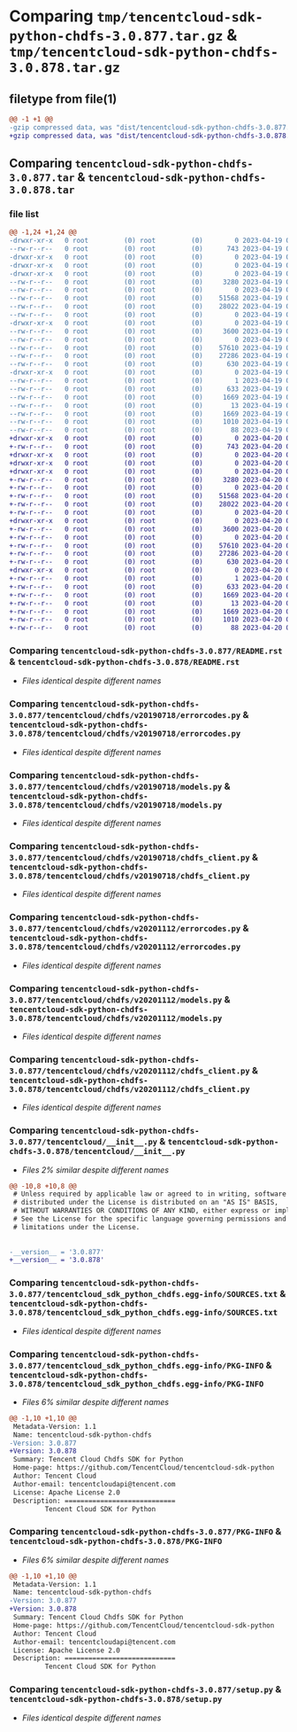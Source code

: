 # Comparing `tmp/tencentcloud-sdk-python-chdfs-3.0.877.tar.gz` & `tmp/tencentcloud-sdk-python-chdfs-3.0.878.tar.gz`

## filetype from file(1)

```diff
@@ -1 +1 @@
-gzip compressed data, was "dist/tencentcloud-sdk-python-chdfs-3.0.877.tar", last modified: Wed Apr 19 09:09:18 2023, max compression
+gzip compressed data, was "dist/tencentcloud-sdk-python-chdfs-3.0.878.tar", last modified: Thu Apr 20 00:23:14 2023, max compression
```

## Comparing `tencentcloud-sdk-python-chdfs-3.0.877.tar` & `tencentcloud-sdk-python-chdfs-3.0.878.tar`

### file list

```diff
@@ -1,24 +1,24 @@
-drwxr-xr-x   0 root         (0) root         (0)        0 2023-04-19 09:09:18.000000 tencentcloud-sdk-python-chdfs-3.0.877/
--rw-r--r--   0 root         (0) root         (0)      743 2023-04-19 09:09:18.000000 tencentcloud-sdk-python-chdfs-3.0.877/README.rst
-drwxr-xr-x   0 root         (0) root         (0)        0 2023-04-19 09:09:18.000000 tencentcloud-sdk-python-chdfs-3.0.877/tencentcloud/
-drwxr-xr-x   0 root         (0) root         (0)        0 2023-04-19 09:09:18.000000 tencentcloud-sdk-python-chdfs-3.0.877/tencentcloud/chdfs/
-drwxr-xr-x   0 root         (0) root         (0)        0 2023-04-19 09:09:18.000000 tencentcloud-sdk-python-chdfs-3.0.877/tencentcloud/chdfs/v20190718/
--rw-r--r--   0 root         (0) root         (0)     3280 2023-04-19 09:09:18.000000 tencentcloud-sdk-python-chdfs-3.0.877/tencentcloud/chdfs/v20190718/errorcodes.py
--rw-r--r--   0 root         (0) root         (0)        0 2023-04-19 09:09:18.000000 tencentcloud-sdk-python-chdfs-3.0.877/tencentcloud/chdfs/v20190718/__init__.py
--rw-r--r--   0 root         (0) root         (0)    51568 2023-04-19 09:09:18.000000 tencentcloud-sdk-python-chdfs-3.0.877/tencentcloud/chdfs/v20190718/models.py
--rw-r--r--   0 root         (0) root         (0)    28022 2023-04-19 09:09:18.000000 tencentcloud-sdk-python-chdfs-3.0.877/tencentcloud/chdfs/v20190718/chdfs_client.py
--rw-r--r--   0 root         (0) root         (0)        0 2023-04-19 09:09:18.000000 tencentcloud-sdk-python-chdfs-3.0.877/tencentcloud/chdfs/__init__.py
-drwxr-xr-x   0 root         (0) root         (0)        0 2023-04-19 09:09:18.000000 tencentcloud-sdk-python-chdfs-3.0.877/tencentcloud/chdfs/v20201112/
--rw-r--r--   0 root         (0) root         (0)     3600 2023-04-19 09:09:18.000000 tencentcloud-sdk-python-chdfs-3.0.877/tencentcloud/chdfs/v20201112/errorcodes.py
--rw-r--r--   0 root         (0) root         (0)        0 2023-04-19 09:09:18.000000 tencentcloud-sdk-python-chdfs-3.0.877/tencentcloud/chdfs/v20201112/__init__.py
--rw-r--r--   0 root         (0) root         (0)    57610 2023-04-19 09:09:18.000000 tencentcloud-sdk-python-chdfs-3.0.877/tencentcloud/chdfs/v20201112/models.py
--rw-r--r--   0 root         (0) root         (0)    27286 2023-04-19 09:09:18.000000 tencentcloud-sdk-python-chdfs-3.0.877/tencentcloud/chdfs/v20201112/chdfs_client.py
--rw-r--r--   0 root         (0) root         (0)      630 2023-04-19 09:09:18.000000 tencentcloud-sdk-python-chdfs-3.0.877/tencentcloud/__init__.py
-drwxr-xr-x   0 root         (0) root         (0)        0 2023-04-19 09:09:18.000000 tencentcloud-sdk-python-chdfs-3.0.877/tencentcloud_sdk_python_chdfs.egg-info/
--rw-r--r--   0 root         (0) root         (0)        1 2023-04-19 09:09:18.000000 tencentcloud-sdk-python-chdfs-3.0.877/tencentcloud_sdk_python_chdfs.egg-info/dependency_links.txt
--rw-r--r--   0 root         (0) root         (0)      633 2023-04-19 09:09:18.000000 tencentcloud-sdk-python-chdfs-3.0.877/tencentcloud_sdk_python_chdfs.egg-info/SOURCES.txt
--rw-r--r--   0 root         (0) root         (0)     1669 2023-04-19 09:09:18.000000 tencentcloud-sdk-python-chdfs-3.0.877/tencentcloud_sdk_python_chdfs.egg-info/PKG-INFO
--rw-r--r--   0 root         (0) root         (0)       13 2023-04-19 09:09:18.000000 tencentcloud-sdk-python-chdfs-3.0.877/tencentcloud_sdk_python_chdfs.egg-info/top_level.txt
--rw-r--r--   0 root         (0) root         (0)     1669 2023-04-19 09:09:18.000000 tencentcloud-sdk-python-chdfs-3.0.877/PKG-INFO
--rw-r--r--   0 root         (0) root         (0)     1010 2023-04-19 09:09:18.000000 tencentcloud-sdk-python-chdfs-3.0.877/setup.py
--rw-r--r--   0 root         (0) root         (0)       88 2023-04-19 09:09:18.000000 tencentcloud-sdk-python-chdfs-3.0.877/setup.cfg
+drwxr-xr-x   0 root         (0) root         (0)        0 2023-04-20 00:23:14.000000 tencentcloud-sdk-python-chdfs-3.0.878/
+-rw-r--r--   0 root         (0) root         (0)      743 2023-04-20 00:23:14.000000 tencentcloud-sdk-python-chdfs-3.0.878/README.rst
+drwxr-xr-x   0 root         (0) root         (0)        0 2023-04-20 00:23:14.000000 tencentcloud-sdk-python-chdfs-3.0.878/tencentcloud/
+drwxr-xr-x   0 root         (0) root         (0)        0 2023-04-20 00:23:14.000000 tencentcloud-sdk-python-chdfs-3.0.878/tencentcloud/chdfs/
+drwxr-xr-x   0 root         (0) root         (0)        0 2023-04-20 00:23:14.000000 tencentcloud-sdk-python-chdfs-3.0.878/tencentcloud/chdfs/v20190718/
+-rw-r--r--   0 root         (0) root         (0)     3280 2023-04-20 00:23:14.000000 tencentcloud-sdk-python-chdfs-3.0.878/tencentcloud/chdfs/v20190718/errorcodes.py
+-rw-r--r--   0 root         (0) root         (0)        0 2023-04-20 00:23:14.000000 tencentcloud-sdk-python-chdfs-3.0.878/tencentcloud/chdfs/v20190718/__init__.py
+-rw-r--r--   0 root         (0) root         (0)    51568 2023-04-20 00:23:14.000000 tencentcloud-sdk-python-chdfs-3.0.878/tencentcloud/chdfs/v20190718/models.py
+-rw-r--r--   0 root         (0) root         (0)    28022 2023-04-20 00:23:14.000000 tencentcloud-sdk-python-chdfs-3.0.878/tencentcloud/chdfs/v20190718/chdfs_client.py
+-rw-r--r--   0 root         (0) root         (0)        0 2023-04-20 00:23:14.000000 tencentcloud-sdk-python-chdfs-3.0.878/tencentcloud/chdfs/__init__.py
+drwxr-xr-x   0 root         (0) root         (0)        0 2023-04-20 00:23:14.000000 tencentcloud-sdk-python-chdfs-3.0.878/tencentcloud/chdfs/v20201112/
+-rw-r--r--   0 root         (0) root         (0)     3600 2023-04-20 00:23:14.000000 tencentcloud-sdk-python-chdfs-3.0.878/tencentcloud/chdfs/v20201112/errorcodes.py
+-rw-r--r--   0 root         (0) root         (0)        0 2023-04-20 00:23:14.000000 tencentcloud-sdk-python-chdfs-3.0.878/tencentcloud/chdfs/v20201112/__init__.py
+-rw-r--r--   0 root         (0) root         (0)    57610 2023-04-20 00:23:14.000000 tencentcloud-sdk-python-chdfs-3.0.878/tencentcloud/chdfs/v20201112/models.py
+-rw-r--r--   0 root         (0) root         (0)    27286 2023-04-20 00:23:14.000000 tencentcloud-sdk-python-chdfs-3.0.878/tencentcloud/chdfs/v20201112/chdfs_client.py
+-rw-r--r--   0 root         (0) root         (0)      630 2023-04-20 00:23:14.000000 tencentcloud-sdk-python-chdfs-3.0.878/tencentcloud/__init__.py
+drwxr-xr-x   0 root         (0) root         (0)        0 2023-04-20 00:23:14.000000 tencentcloud-sdk-python-chdfs-3.0.878/tencentcloud_sdk_python_chdfs.egg-info/
+-rw-r--r--   0 root         (0) root         (0)        1 2023-04-20 00:23:14.000000 tencentcloud-sdk-python-chdfs-3.0.878/tencentcloud_sdk_python_chdfs.egg-info/dependency_links.txt
+-rw-r--r--   0 root         (0) root         (0)      633 2023-04-20 00:23:14.000000 tencentcloud-sdk-python-chdfs-3.0.878/tencentcloud_sdk_python_chdfs.egg-info/SOURCES.txt
+-rw-r--r--   0 root         (0) root         (0)     1669 2023-04-20 00:23:14.000000 tencentcloud-sdk-python-chdfs-3.0.878/tencentcloud_sdk_python_chdfs.egg-info/PKG-INFO
+-rw-r--r--   0 root         (0) root         (0)       13 2023-04-20 00:23:14.000000 tencentcloud-sdk-python-chdfs-3.0.878/tencentcloud_sdk_python_chdfs.egg-info/top_level.txt
+-rw-r--r--   0 root         (0) root         (0)     1669 2023-04-20 00:23:14.000000 tencentcloud-sdk-python-chdfs-3.0.878/PKG-INFO
+-rw-r--r--   0 root         (0) root         (0)     1010 2023-04-20 00:23:14.000000 tencentcloud-sdk-python-chdfs-3.0.878/setup.py
+-rw-r--r--   0 root         (0) root         (0)       88 2023-04-20 00:23:14.000000 tencentcloud-sdk-python-chdfs-3.0.878/setup.cfg
```

### Comparing `tencentcloud-sdk-python-chdfs-3.0.877/README.rst` & `tencentcloud-sdk-python-chdfs-3.0.878/README.rst`

 * *Files identical despite different names*

### Comparing `tencentcloud-sdk-python-chdfs-3.0.877/tencentcloud/chdfs/v20190718/errorcodes.py` & `tencentcloud-sdk-python-chdfs-3.0.878/tencentcloud/chdfs/v20190718/errorcodes.py`

 * *Files identical despite different names*

### Comparing `tencentcloud-sdk-python-chdfs-3.0.877/tencentcloud/chdfs/v20190718/models.py` & `tencentcloud-sdk-python-chdfs-3.0.878/tencentcloud/chdfs/v20190718/models.py`

 * *Files identical despite different names*

### Comparing `tencentcloud-sdk-python-chdfs-3.0.877/tencentcloud/chdfs/v20190718/chdfs_client.py` & `tencentcloud-sdk-python-chdfs-3.0.878/tencentcloud/chdfs/v20190718/chdfs_client.py`

 * *Files identical despite different names*

### Comparing `tencentcloud-sdk-python-chdfs-3.0.877/tencentcloud/chdfs/v20201112/errorcodes.py` & `tencentcloud-sdk-python-chdfs-3.0.878/tencentcloud/chdfs/v20201112/errorcodes.py`

 * *Files identical despite different names*

### Comparing `tencentcloud-sdk-python-chdfs-3.0.877/tencentcloud/chdfs/v20201112/models.py` & `tencentcloud-sdk-python-chdfs-3.0.878/tencentcloud/chdfs/v20201112/models.py`

 * *Files identical despite different names*

### Comparing `tencentcloud-sdk-python-chdfs-3.0.877/tencentcloud/chdfs/v20201112/chdfs_client.py` & `tencentcloud-sdk-python-chdfs-3.0.878/tencentcloud/chdfs/v20201112/chdfs_client.py`

 * *Files identical despite different names*

### Comparing `tencentcloud-sdk-python-chdfs-3.0.877/tencentcloud/__init__.py` & `tencentcloud-sdk-python-chdfs-3.0.878/tencentcloud/__init__.py`

 * *Files 2% similar despite different names*

```diff
@@ -10,8 +10,8 @@
 # Unless required by applicable law or agreed to in writing, software
 # distributed under the License is distributed on an "AS IS" BASIS,
 # WITHOUT WARRANTIES OR CONDITIONS OF ANY KIND, either express or implied.
 # See the License for the specific language governing permissions and
 # limitations under the License.
 
 
-__version__ = '3.0.877'
+__version__ = '3.0.878'
```

### Comparing `tencentcloud-sdk-python-chdfs-3.0.877/tencentcloud_sdk_python_chdfs.egg-info/SOURCES.txt` & `tencentcloud-sdk-python-chdfs-3.0.878/tencentcloud_sdk_python_chdfs.egg-info/SOURCES.txt`

 * *Files identical despite different names*

### Comparing `tencentcloud-sdk-python-chdfs-3.0.877/tencentcloud_sdk_python_chdfs.egg-info/PKG-INFO` & `tencentcloud-sdk-python-chdfs-3.0.878/tencentcloud_sdk_python_chdfs.egg-info/PKG-INFO`

 * *Files 6% similar despite different names*

```diff
@@ -1,10 +1,10 @@
 Metadata-Version: 1.1
 Name: tencentcloud-sdk-python-chdfs
-Version: 3.0.877
+Version: 3.0.878
 Summary: Tencent Cloud Chdfs SDK for Python
 Home-page: https://github.com/TencentCloud/tencentcloud-sdk-python
 Author: Tencent Cloud
 Author-email: tencentcloudapi@tencent.com
 License: Apache License 2.0
 Description: ============================
         Tencent Cloud SDK for Python
```

### Comparing `tencentcloud-sdk-python-chdfs-3.0.877/PKG-INFO` & `tencentcloud-sdk-python-chdfs-3.0.878/PKG-INFO`

 * *Files 6% similar despite different names*

```diff
@@ -1,10 +1,10 @@
 Metadata-Version: 1.1
 Name: tencentcloud-sdk-python-chdfs
-Version: 3.0.877
+Version: 3.0.878
 Summary: Tencent Cloud Chdfs SDK for Python
 Home-page: https://github.com/TencentCloud/tencentcloud-sdk-python
 Author: Tencent Cloud
 Author-email: tencentcloudapi@tencent.com
 License: Apache License 2.0
 Description: ============================
         Tencent Cloud SDK for Python
```

### Comparing `tencentcloud-sdk-python-chdfs-3.0.877/setup.py` & `tencentcloud-sdk-python-chdfs-3.0.878/setup.py`

 * *Files identical despite different names*

